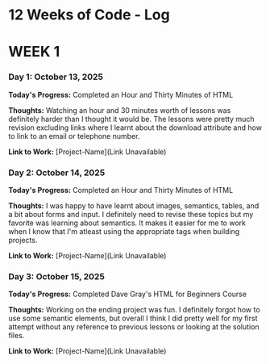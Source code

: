 # 12 Weeks of Code - Log

# WEEK 1

### Day 1: October 13, 2025

**Today's Progress:** Completed an Hour and Thirty Minutes of HTML

**Thoughts:** Watching an hour and 30 minutes worth of lessons was definitely
harder than I thought it would be. The lessons were pretty much revision
excluding links where I learnt about the download attribute and how to link to
an email or telephone number.

**Link to Work:** [Project-Name](Link Unavailable)

### Day 2: October 14, 2025

**Today's Progress:** Completed an Hour and Thirty Minutes of HTML

**Thoughts:** I was happy to have learnt about images, semantics, tables, and a
bit about forms and input. I definitely need to revise these topics but my
favorite was learning about semantics. It makes it easier for me to work when I
know that I'm atleast using the appropriate tags when building projects.

**Link to Work:** [Project-Name](Link Unavailable)

### Day 3: October 15, 2025

**Today's Progress:** Completed Dave Gray's HTML for Beginners Course

**Thoughts:** Working on the ending project was fun. I definitely forgot how
to use some semantic elements, but overall I think I did pretty well for my
first attempt without any reference to previous lessons or looking at the
solution files.

**Link to Work:** [Project-Name](Link Unavailable)
